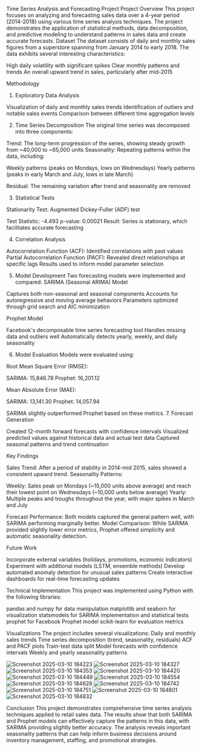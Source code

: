 Time Series Analysis and Forecasting Project
Project Overview
This project focuses on analyzing and forecasting sales data over a 4-year period (2014-2018) using various time series analysis techniques. The project demonstrates the application of statistical methods, data decomposition, and predictive modeling to understand patterns in sales data and create accurate forecasts.
Dataset
The dataset consists of daily and monthly sales figures from a superstore spanning from January 2014 to early 2018. The data exhibits several interesting characteristics:

High daily volatility with significant spikes
Clear monthly patterns and trends
An overall upward trend in sales, particularly after mid-2015

Methodology
1. Exploratory Data Analysis

Visualization of daily and monthly sales trends
Identification of outliers and notable sales events
Comparison between different time aggregation levels

2. Time Series Decomposition
The original time series was decomposed into three components:

Trend: The long-term progression of the series, showing steady growth from ~40,000 to ~65,000 units
Seasonality: Repeating patterns within the data, including:

Weekly patterns (peaks on Mondays, lows on Wednesdays)
Yearly patterns (peaks in early March and July, lows in late March)


Residual: The remaining variation after trend and seasonality are removed

3. Statistical Tests

Stationarity Test: Augmented Dickey-Fuller (ADF) test

Test Statistic: -4.493
p-value: 0.00021
Result: Series is stationary, which facilitates accurate forecasting



4. Correlation Analysis

Autocorrelation Function (ACF): Identified correlations with past values
Partial Autocorrelation Function (PACF): Revealed direct relationships at specific lags
Results used to inform model parameter selection

5. Model Development
Two forecasting models were implemented and compared:
SARIMA (Seasonal ARIMA) Model

Captures both non-seasonal and seasonal components
Accounts for autoregressive and moving average behaviors
Parameters optimized through grid search and AIC minimization

Prophet Model

Facebook's decomposable time series forecasting tool
Handles missing data and outliers well
Automatically detects yearly, weekly, and daily seasonality

6. Model Evaluation
Models were evaluated using:

Root Mean Square Error (RMSE):

SARIMA: 15,846.78
Prophet: 16,201.12


Mean Absolute Error (MAE):

SARIMA: 13,141.30
Prophet: 14,057.94



SARIMA slightly outperformed Prophet based on these metrics.
7. Forecast Generation

Created 12-month forward forecasts with confidence intervals
Visualized predicted values against historical data and actual test data
Captured seasonal patterns and trend continuation

Key Findings

Sales Trend: After a period of stability in 2014-mid 2015, sales showed a consistent upward trend.
Seasonality Patterns:

Weekly: Sales peak on Mondays (~15,000 units above average) and reach their lowest point on Wednesdays (~10,000 units below average)
Yearly: Multiple peaks and troughs throughout the year, with major spikes in March and July


Forecast Performance: Both models captured the general pattern well, with SARIMA performing marginally better.
Model Comparison: While SARIMA provided slightly lower error metrics, Prophet offered simplicity and automatic seasonality detection.

Future Work

Incorporate external variables (holidays, promotions, economic indicators)
Experiment with additional models (LSTM, ensemble methods)
Develop automated anomaly detection for unusual sales patterns
Create interactive dashboards for real-time forecasting updates

Technical Implementation
This project was implemented using Python with the following libraries:

pandas and numpy for data manipulation
matplotlib and seaborn for visualization
statsmodels for SARIMA implementation and statistical tests
prophet for Facebook Prophet model
scikit-learn for evaluation metrics

Visualizations
The project includes several visualizations:
Daily and monthly sales trends
Time series decomposition (trend, seasonality, residuals)
ACF and PACF plots
Train-test data split
Model forecasts with confidence intervals
Weekly and yearly seasonality patterns

![Screenshot 2025-03-10 184223](https://github.com/user-attachments/assets/ce0f952f-772e-488b-b85b-7c0bcc36a69e)
![Screenshot 2025-03-10 184327](https://github.com/user-attachments/assets/da8094b7-b5ef-4f46-a704-b4776420d163)
![Screenshot 2025-03-10 184353](https://github.com/user-attachments/assets/f8ad5b4d-73b1-4336-8aea-e6836b334fbe)
![Screenshot 2025-03-10 184420](https://github.com/user-attachments/assets/455703de-6c1a-4e7d-aaf6-69b924e73f7c)
![Screenshot 2025-03-10 184449](https://github.com/user-attachments/assets/02eb7923-878a-45d8-a779-a56a6676edda)
![Screenshot 2025-03-10 184554](https://github.com/user-attachments/assets/0e13a38f-c8cd-4f76-991b-479f2b8750a8)
![Screenshot 2025-03-10 184628](https://github.com/user-attachments/assets/5b3ed019-067c-46b7-bb4b-f48e34568f26)
![Screenshot 2025-03-10 184742](https://github.com/user-attachments/assets/e3b77571-f1cf-4dee-9dfc-36a20a3443bb)
![Screenshot 2025-03-10 184751](https://github.com/user-attachments/assets/9ffd3019-7aaf-4d99-bd1f-0d9ba78cc63e)
![Screenshot 2025-03-10 184801](https://github.com/user-attachments/assets/ffde563f-813a-4eaa-8d70-713805190243)
![Screenshot 2025-03-10 184832](https://github.com/user-attachments/assets/9e5db97a-7839-437a-8aa5-53a7f2b78453)

Conclusion
This project demonstrates comprehensive time series analysis techniques applied to retail sales data. The results show that both SARIMA and Prophet models can effectively capture the patterns in this data, with SARIMA providing slightly better accuracy. The analysis reveals important seasonality patterns that can help inform business decisions around inventory management, staffing, and promotional strategies.

